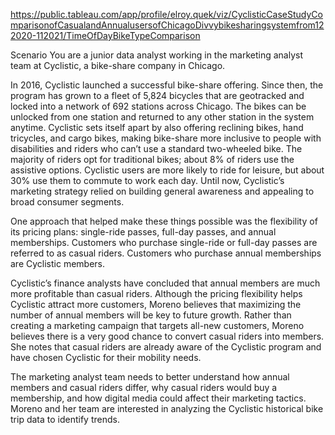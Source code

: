 https://public.tableau.com/app/profile/elroy.quek/viz/CyclisticCaseStudyComparisonofCasualandAnnualusersofChicagoDivvybikesharingsystemfrom122020-112021/TimeOfDayBikeTypeComparison

Scenario
You are a junior data analyst working in the marketing analyst team at Cyclistic, a bike-share company in Chicago.

In 2016, Cyclistic launched a successful bike-share offering. Since then, the program has grown to a fleet of 5,824 bicycles that are geotracked and locked into a network of 692 stations across Chicago. 
The bikes can be unlocked from one station and returned to any other station in the system anytime.
Cyclistic sets itself apart by also offering reclining bikes, hand tricycles, and cargo bikes, making bike-share more inclusive to people with disabilities and riders who can’t use a standard two-wheeled bike. 
The majority of riders opt for traditional bikes; about 8% of riders use the assistive options. Cyclistic users are more likely to ride for leisure, but about 30% use them to commute to work each day.
Until now, Cyclistic’s marketing strategy relied on building general awareness and appealing to broad consumer segments.

One approach that helped make these things possible was the flexibility of its pricing plans: single-ride passes, full-day passes, and annual memberships. 
Customers who purchase single-ride or full-day passes are referred to as casual riders. Customers who purchase annual memberships are Cyclistic members.

Cyclistic’s finance analysts have concluded that annual members are much more profitable than casual riders. Although the pricing flexibility helps Cyclistic attract more customers, Moreno believes that maximizing the number of annual members will be key to future growth. 
Rather than creating a marketing campaign that targets all-new customers, Moreno believes there is a very good chance to convert casual riders into members. She notes that casual riders are already aware of the Cyclistic program and have chosen Cyclistic for their mobility needs.

The marketing analyst team needs to better understand how annual members and casual riders differ, why
casual riders would buy a membership, and how digital media could affect their marketing tactics. Moreno and her team are interested in analyzing the Cyclistic historical bike trip data to identify trends.										
